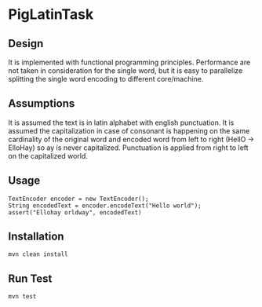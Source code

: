 # PigLatinTask

## Design
It is implemented with functional programming principles. Performance are 
not taken in consideration for the single word, but it is easy to 
parallelize splitting the single word encoding to different core/machine. 

## Assumptions
It is assumed the text is in latin alphabet with english punctuation. 
It is assumed the capitalization in case of consonant is happening on 
the same cardinality of the original word and encoded word from left to
right (HellO -> ElloHay) so ay is never capitalized. 
Punctuation is applied from right to left on the capitalized world.

## Usage
``` 
TextEncoder encoder = new TextEncoder();
String encodedText = encoder.encodeText("Hello world");
assert("Ellohay orldway", encodedText)
```

## Installation
```mvn clean install```

## Run Test
```mvn test```

